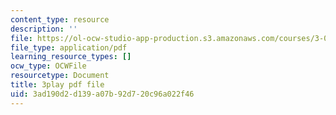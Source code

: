 ```yaml
---
content_type: resource
description: ''
file: https://ol-ocw-studio-app-production.s3.amazonaws.com/courses/3-091-introduction-to-solid-state-chemistry-fall-2018/3ad190d2d139a07b92d720c96a022f46_Yap0AKRczf0.pdf
file_type: application/pdf
learning_resource_types: []
ocw_type: OCWFile
resourcetype: Document
title: 3play pdf file
uid: 3ad190d2-d139-a07b-92d7-20c96a022f46
---
```

